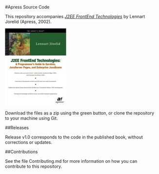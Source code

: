#Apress Source Code

This repository accompanies [*J2EE FrontEnd Technologies*](http://www.apress.com/9781893115965) by Lennart Jorelid (Apress, 2002).

![Cover image](9781893115965.jpg)

Download the files as a zip using the green button, or clone the repository to your machine using Git.

##Releases

Release v1.0 corresponds to the code in the published book, without corrections or updates.

##Contributions

See the file Contributing.md for more information on how you can contribute to this repository.
